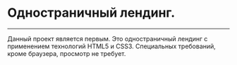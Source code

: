 # Одностраничный лендинг.
------

Данный проект является первым. Это одностраничный лендинг с применением технологий HTML5 и CSS3.
Специальных требований, кроме браузера, просмотр не требует.

